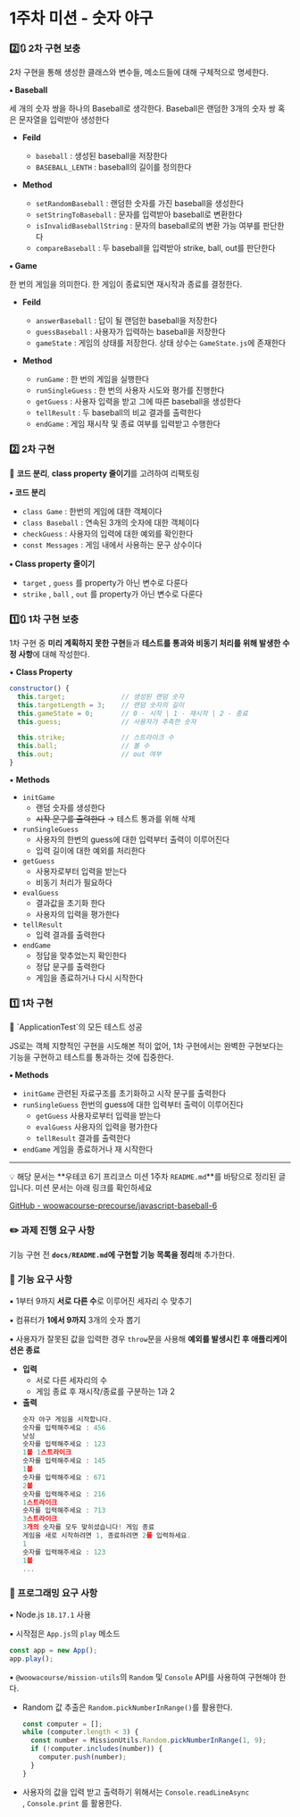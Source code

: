 # 1주차 미션 - 숫자 야구

### 2️⃣🔃 2차 구현 보충

2차 구현을 통해 생성한 클래스와 변수들, 메소드들에 대해 구체적으로 명세한다.

**▪️ Baseball**

세 개의 숫자 쌍을 하나의 Baseball로 생각한다. Baseball은 랜덤한 3개의 숫자 쌍 혹은 문자열을 입력받아 생성한다

- **Feild**

  - `baseball` : 생성된 baseball을 저장한다
  - `BASEBALL_LENTH` : baseball의 길이를 정의한다

- **Method**
  - `setRandomBaseball` : 랜덤한 숫자를 가진 baseball을 생성한다
  - `setStringToBaseball` : 문자를 입력받아 baseball로 변환한다
  - `isInvalidBaseballString` : 문자의 baseball로의 변환 가능 여부를 판단한다
  - `compareBaseball` : 두 baseball을 입력받아 strike, ball, out를 판단한다

**▪️ Game**

한 번의 게임을 의미한다. 한 게임이 종료되면 재시작과 종료를 결정한다.

- **Feild**

  - `answerBaseball` : 답이 될 랜덤한 baseball을 저장한다
  - `guessBaseball` : 사용자가 입력하는 baseball을 저장한다
  - `gameState` : 게임의 상태를 저장한다. 상태 상수는 `GameState.js`에 존재한다

- **Method**
  - `runGame` : 한 번의 게임을 실행한다
  - `runSingleGuess` : 한 번의 사용자 시도와 평가를 진행한다
  - `getGuess` : 사용자 입력을 받고 그에 따른 baseball을 생성한다
  - `tellResult` : 두 baseball의 비교 결과를 출력한다
  - `endGame` : 게임 재시작 및 종료 여부를 입력받고 수행한다

### 2️⃣ 2차 구현

<aside>

🎯 **코드 분리**, **class property 줄이기**를 고려하여 리팩토링

</aside>

**▪️ 코드 분리**

- `class Game` : 한번의 게임에 대한 객체이다
- `class Baseball` : 연속된 3개의 숫자에 대한 객체이다
- `checkGuess` : 사용자의 입력에 대한 예외를 확인한다
- `const Messages` : 게임 내에서 사용하는 문구 상수이다

**▪️ Class property 줄이기**

- `target` , `guess` 를 property가 아닌 변수로 다룬다
- `strike` , `ball` , `out` 를 property가 아닌 변수로 다룬다

### 1️⃣🔃 1차 구현 보충

1차 구현 중 **미리 계획하지 못한 구현**들과 **테스트를 통과와 비동기 처리를 위해 발생한 수정 사항**에 대해 작성한다.

▪️ **Class Property**

```jsx
constructor() {
  this.target;              // 생성된 랜덤 숫자
  this.targetLength = 3;    // 랜덤 숫자의 길이
  this.gameState = 0;       // 0 - 시작 | 1 - 재시작 | 2 - 종료
  this.guess;               // 사용자가 추측한 숫자

  this.strike;              // 스트라이크 수
  this.ball;                // 볼 수
  this.out;                 // out 여부
}
```

▪️ **Methods**

- `initGame`
  - 랜덤 숫자를 생성한다
  - ~~시작 문구를 출력한다~~ → 테스트 통과를 위해 삭제
- `runSingleGuess`
  - 사용자의 한번의 guess에 대한 입력부터 출력이 이루어진다
  - 입력 길이에 대한 예외를 처리한다
- `getGuess`
  - 사용자로부터 입력을 받는다
  - 비동기 처리가 필요하다
- `evalGuess`
  - 결과값을 초기화 한다
  - 사용자의 입력을 평가한다
- `tellResult`
  - 입력 결과를 출력한다
- `endGame`
  - 정답을 맞추었는지 확인한다
  - 정답 문구를 출력한다
  - 게임을 종료하거나 다시 시작한다

### 1️⃣ 1차 구현

<aside>
🎯 `ApplicationTest`의 모든 테스트 성공

</aside>

JS로는 객체 지향적인 구현을 시도해본 적이 없어, 1차 구현에서는 완벽한 구현보다는 기능을 구현하고 테스트를 통과하는 것에 집중한다.

**▪️ Methods**

- `initGame`
  관련된 자료구조를 초기화하고 시작 문구를 출력한다
- `runSingleGuess`
  한번의 guess에 대한 입력부터 출력이 이루어진다
  - `getGuess`
    사용자로부터 입력을 받는다
  - `evalGuess`
    사용자의 입력을 평가한다
  - `tellResult`
    결과를 출력한다
- `endGame`
  게임을 종료하거나 재 시작한다

---

<aside>

💡 해당 문서는 **우테코 6기 프리코스 미션 1주차 `README.md`**를 바탕으로 정리된 글입니다. 미션 문서는 아래 링크를 확인하세요

</aside>

[GitHub - woowacourse-precourse/javascript-baseball-6](https://github.com/woowacourse-precourse/javascript-baseball-6)

### ✏️ 과제 진행 요구 사항

기능 구현 전 **`docs/README.md`에 구현할 기능 목록을 정리**해 추가한다.

### 🚀 기능 요구 사항

▪️ 1부터 9까지 **서로 다른 수**로 이루어진 세자리 수 맞추기

▪️ 컴퓨터가 **1에서 9까지** 3개의 숫자 뽑기

▪️ 사용자가 잘못된 값을 입력한 경우 `throw`문을 사용해 **예외를 발생시킨 후 애플리케이션은 종료**

- **입력**
  - 서로 다른 세자리의 수
  - 게임 종료 후 재시작/종료를 구분하는 1과 2
- **출력**
  ```jsx
  숫자 야구 게임을 시작합니다.
  숫자를 입력해주세요 : 456
  낫싱
  숫자를 입력해주세요 : 123
  1볼 1스트라이크
  숫자를 입력해주세요 : 145
  1볼
  숫자를 입력해주세요 : 671
  2볼
  숫자를 입력해주세요 : 216
  1스트라이크
  숫자를 입력해주세요 : 713
  3스트라이크
  3개의 숫자를 모두 맞히셨습니다! 게임 종료
  게임을 새로 시작하려면 1, 종료하려면 2를 입력하세요.
  1
  숫자를 입력해주세요 : 123
  1볼
  ...
  ```

### 🎯 프로그래밍 요구 사항

▪️ Node.js `18.17.1` 사용

▪️ 시작점은 `App.js`의 `play` 메소드

```jsx
const app = new App();
app.play();
```

▪️ `@woowacourse/mission-utils`의 `Random` 및 `Console` API를 사용하여 구현해야 한다.

- Random 값 추출은 `Random.pickNumberInRange()`를 활용한다.

  ```jsx
  const computer = [];
  while (computer.length < 3) {
    const number = MissionUtils.Random.pickNumberInRange(1, 9);
    if (!computer.includes(number)) {
      computer.push(number);
    }
  }
  ```

- 사용자의 값을 입력 받고 출력하기 위해서는 `Console.readLineAsync` , `Console.print` 를 활용한다.
